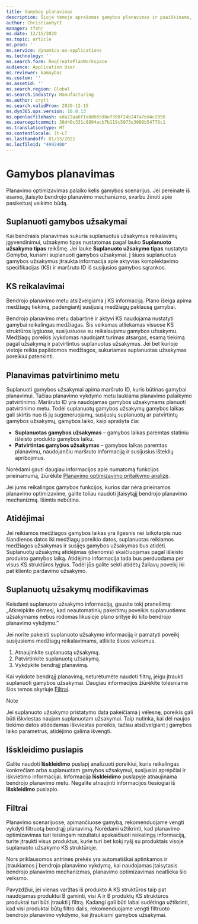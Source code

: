 ```yaml
---
title: Gamybos planavimas
description: Šioje temoje aprašomas gamybos planavimas ir paaiškinama, kaip modifikuoti suplanuotus gamybos užsakymus naudojant planavimo optimizavimą.
author: ChristianRytt
manager: tfehr
ms.date: 12/15/2020
ms.topic: article
ms.prod: ''
ms.service: dynamics-ax-applications
ms.technology: ''
ms.search.form: ReqCreatePlanWorkspace
audience: Application User
ms.reviewer: kamaybac
ms.custom: ''
ms.assetid: ''
ms.search.region: Global
ms.search.industry: Manufacturing
ms.author: crytt
ms.search.validFrom: 2020-12-15
ms.dyn365.ops.version: 10.0.13
ms.openlocfilehash: eda22aa6f1e8d665d8ef390f24b247a76d4c2956
ms.sourcegitcommit: 38d40c331c8894acb7b119c5073e3088b54776c1
ms.translationtype: HT
ms.contentlocale: lt-LT
ms.lasthandoff: 01/15/2021
ms.locfileid: "4992400"
---
```

# <a name="production-planning"></a>Gamybos planavimas

Planavimo optimizavimas palaiko kelis gamybos scenarijus. Jei pereinate iš esamo, įtaisyto bendrojo planavimo mechanizmo, svarbu žinoti apie pasikeitusį veikimo būdą.

<!-- The following video gives a short introduction to some of the current capabilities. 
KFM: Link to video for production functionality, coming soon... -->

## <a name="planned-production-orders"></a>Suplanuoti gamybos užsakymai

Kai bendrasis planavimas sukuria suplanuotus užsakymus reikalavimų įgyvendinimui, užsakymo tipas nustatomas pagal lauko **Suplanuoto užsakymo tipas** reikšmę. Jei lauke **Suplanuoto užsakymo tipas** nustatyta *Gamyba*, kuriami suplanuoti gamybos užsakymai. Į šiuos suplanuotus gamybos užsakymus įtraukta informacija apie aktyvias komplektavimo specifikacijas (KS) ir maršruto ID iš susijusios gamybos sąrankos.

## <a name="requirements-from-boms"></a>KS reikalavimai

Bendrojo planavimo metu atsižvelgiama į KS informaciją. Plano išeiga apima medžiagų tiekimą, padengiantį susijusią medžiagų paklausą gamybai.

Bendrojo planavimo metu dabartinė ir aktyvi KS naudojama nustatyti gamybai reikalingas medžiagas. Šis veiksmas atliekamas visuose KS struktūros lygiuose, susijusiuose su reikalaujamu gamybos užsakymu. Medžiagų poreikis įvykdomas naudojant turimas atsargas, esamą tiekimą pagal užsakymą ir patvirtintus suplanuotus užsakymus. Jei bet kurioje vietoje reikia papildomos medžiagos, sukuriamas suplanuotas užsakymas poreikiui patenkinti.

## <a name="scheduling-during-firming"></a>Planavimas patvirtinimo metu

Suplanuoti gamybos užsakymai apima maršruto ID, kuris būtinas gamybai planavimui. Tačiau planavimo vykdymo metu laukiama planavimo palaikymo patvirtinimo. Maršruto ID yra naudojamas gamybos užsakymams planuoti patvirtinimo metu. Todėl suplanuotų gamybos užsakymų gamybos laikas gali skirtis nuo iš jų sugeneruojamų, susijusių suplanuotų ar patvirtintų gamybos užsakymų, gamybos laiko, kaip aprašyta čia:

- **Suplanuotas gamybos užsakymas** – gamybos laikas paremtas statiniu išleisto produkto gamybos laiku.
- **Patvirtintas gamybos užsakymas** – gamybos laikas paremtas planavimu, naudojančiu maršruto informaciją ir susijusius išteklių apribojimus.

Norėdami gauti daugiau informacijos apie numatomą funkcijos prieinamumą, žiūrėkite [Planavimo optimizavimo pritaikymo analizė](planning-optimization-fit-analysis.md).

Jei jums reikalingos gamybos funkcijos, kurios dar nėra prieinamos planavimo optimizavime, galite toliau naudoti įtaisytąjį bendrojo planavimo mechanizmą. Išimtis nebūtina.

## <a name="delays"></a>Atidėjimai

Jei reikiamos medžiagos gamybos laikas yra ilgesnis nei laikotarpis nuo šiandienos datos iki medžiagų poreikio datos, suplanuotas reikiamos medžiagos užsakymas ir susijęs gamybos užsakymas bus atidėti. Suplanuotų užsakymų atidėjimas (dienomis) skaičiuojamas pagal išleisto produkto gamybos laiką. Atidėjimo informacija tada bus perduodama per visus KS struktūros lygius. Todėl jūs galite sekti atidėtų žaliavų poveikį iki pat kliento pardavimo užsakymo.

## <a name="modifying-planned-orders"></a>Suplanuotų užsakymų modifikavimas

Keisdami suplanuoto užsakymo informaciją, gausite tokį pranešimą: „Atkreipkite dėmesį, kad neautomatinių pakeitimų poveikis suplanuotiems užsakymams nebus rodomas likusioje plano srityje iki kito bendrojo planavimo vykdymo.”

Jei norite pakeisti suplanuoto užsakymo informaciją ir pamatyti poveikį susijusiems medžiagų reikalavimams, atlikite šiuos veiksmus.

1. Atnaujinkite suplanuotą užsakymą.
2. Patvirtinkite suplanuotą užsakymą.
3. Vykdykite bendrąjį planavimą.

Kai vykdote bendrąjį planavimą, neturėtumėte naudoti filtrų, jeigu įtraukti suplanuoti gamybos užsakymai. Daugiau informacijos žiūrėkite tolesniame šios temos skyriuje [Filtrai](#filters).

> [!NOTE]
> Jei suplanuoto užsakymo pristatymo data pakeičiama į vėlesnę, poreikis gali būti iškviestas naujam suplanuotam užsakymui. Taip nutinka, kai dėl naujos tiekimo datos atidedamas iškviestas poreikis, tačiau atsižvelgiant į gamybos laiko parametrus, atidėjimo galima išvengti.

## <a name="explosion-page"></a>Išskleidimo puslapis

Galite naudoti **Išskleidimo** puslapį analizuoti poreikiui, kuris reikalingas konkrečiam arba suplanuotam gamybos užsakymui, susijusiai aprėpčiai ir iškvietimo informacijai. Informacija **Išskleidimo** puslapyje atnaujinama bendrojo planavimo metu. Negalite atnaujinti informacijos tiesiogiai iš **Išskleidimo** puslapio.

## <a name="filters"></a><a name="filters"></a>Filtrai

Planavimo scenarijuose, apimančiuose gamybą, rekomenduojame vengti vykdyti filtruotą bendrąjį planavimą. Norėdami užtikrinti, kad planavimo optimizavimas turi teisingam rezultatui apskaičiuoti reikalingą informaciją, turite įtraukti visus produktus, kurie turi bet kokį ryšį su produktais visoje suplanuoto užsakymo KS struktūroje.

Nors priklausomos antrinės prekės yra automatiškai aptinkamos ir įtraukiamos į bendrojo planavimo vykdymą, kai naudojamas įtaisytasis bendrojo planavimo mechanizmas, planavimo optimizavimas neatlieka šio veiksmo.

Pavyzdžiui, jei vienas varžtas iš produkto A KS struktūros taip pat naudojamas produktui B gaminti, visi A ir B produktų KS struktūros produktai turi būti įtraukti į filtrą. Kadangi gali būti labai sudėtinga užtikrinti, kad visi produktai būtų filtro dalis, rekomenduojame vengti filtruoto bendrojo planavimo vykdymo, kai įtraukiami gamybos užsakymai.
